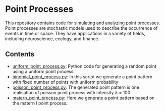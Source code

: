 # Point Processes
This repository contains code for simulating and analyzing point processes. Point processes are stochastic models used to describe the occurrence of events in time or space. They have applications in a variety of fields, including neuroscience, ecology, and finance.

## Contents
- [uniform_point_process.py](./uniform_point_process.py): Python code for generating a random point using a uniform point process.
- [binomial_point_process.py](./binomial_point_process.py): In this script we generate a point pattern with fixed number of points with uniform probability
- [poisson_point_process.py](./poisson_point_process.py): The generated point pattern is one realisation of poisson point process with intensity &lambda; = 100
- [matern_point_process.py](./matern_point_process.py): Here we generate a point pattern based on the matern I point process. 